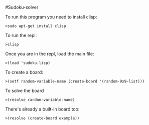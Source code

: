 #Sudoku-solver

To run this program you need to install clisp:

	>sudo apt-get install clisp

To run the repl:

	>clisp

Once you are in the repl, load the main file:

	>(load 'sudoku.lisp)

To create a board:

	>(setf random-variable-name (create-board '(random-9x9-list)))

To solve the board

	>(resolve random-variable-name)

There's already a built-in board too:

	>(resolve (create-board example))
